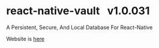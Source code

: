 # **react-native-vault** &nbsp; v1.0.031

A Persistent, Secure, And Local Database For React-Native

Website is [here](https://mattperls-code.github.io/react-native-vault)